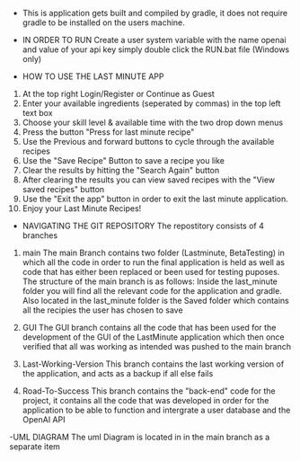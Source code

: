 - This is application gets built and compiled by gradle, it does not require gradle to be installed on the users machine.

- IN ORDER TO RUN
Create a user system variable with the name openai and value of your api key
simply double click the RUN.bat file (Windows only)

- HOW TO USE THE LAST MINUTE APP
1. At the top right Login/Register or Continue as Guest
2. Enter your available ingredients (seperated by commas) in the top left text box
3. Choose your skill level & available time with the two drop down menus
4. Press the button "Press for last minute recipe"
5. Use the Previous and forward buttons to cycle through the available recipes
6. Use the "Save Recipe" Button to save a recipe you like
7. Clear the results by hitting the "Search Again" button
8. After clearing the results you can view saved recipes with the "View saved recipes" button
9. Use the "Exit the app" button in order to exit the last minute application.
10. Enjoy your Last Minute Recipes!

- NAVIGATING THE GIT REPOSITORY
The repostitory consists of 4 branches
1. main
The main Branch contains two folder (Lastminute, BetaTesting) in which all the code in order to run the final application is held 
as well as code that has either been replaced or been used for testing puposes.
	The structure of the main branch is as follows:
	Inside the last_minute folder you will find all the relevant code for the application and gradle. Also located in the last_minute folder is the 
	Saved folder which contains all the recipies the user has chosen to save

2. GUI
The GUI branch contains all the code that has been used for the development of the GUI of the LastMinute application which then once verified that all 
was working as intended was pushed to the main branch

3. Last-Working-Version
This branch contains the last working version of the application, and acts as a backup if all else fails

4. Road-To-Success
This branch contains the "back-end" code for the project, it contains all the code that was developed in order for the application to be able to function
and intergrate a user database and the OpenAI API


-UML DIAGRAM
The uml Diagram is located in in the main branch as a separate item




